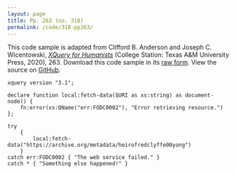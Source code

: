```yaml
---
layout: page
title: Pp. 263 (no. 318)
permalink: /code/318-pp263/
---
```


This code sample is adapted from Clifford B. Anderson and Joseph C. Wicentowski, 
[_XQuery for Humanists_](/) (College Station: Texas A&M University Press, 2020), 263. 
Download this code sample in its [raw form](/code/318-pp263/318-pp263.xq).
View the source on [GitHub](https://github.com/coding4humanists/xquery4humanists/blob/master/code/318-pp263/318-pp263.xq).

```xquery
xquery version "3.1";

declare function local:fetch-data($URI as xs:string) as document-node() {
    fn:error(xs:QName("err:FODC0002"), "Error retrieving resource.")
};

try
    {
        local:fetch-data("https://archive.org/metadata/heirofredclyffe00yong")
    }
catch err:FODC0002 { "The web service failed." }
catch * { "Something else happened!" }
```  
